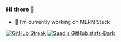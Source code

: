 ### Hi there 👋

- 🔭 I’m currently working on MERN Stack

[![GitHub Streak](https://streak-stats.demolab.com/?user=muhammadsaad-ak)](https://git.io/streak-stats)
[![Saad's GitHub stats-Dark](https://github-readme-stats.vercel.app/api?username=muhammadsaad-ak&show_icons=true&theme=dark#gh-dark-mode-only)](https://github.com/anuraghazra/github-readme-stats#gh-dark-mode-only)
<!--
**muhammadsaad-ak/muhammadsaad-ak** is a ✨ _special_ ✨ repository because its `README.md` (this file) appears on your GitHub profile.

Here are some ideas to get you started:

-->
